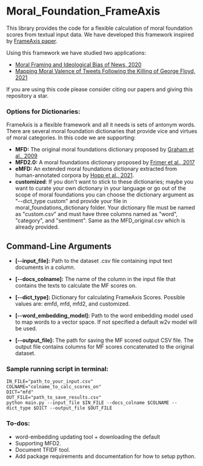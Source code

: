 # Moral_Foundation_FrameAxis
This library provides the code for a flexible calculation of moral foundation scores from textual input data.
We have developed this framework inspired by [FrameAxis paper](https://arxiv.org/pdf/2002.08608.pdf).

Using this framework we have studied two applications:
- [Moral Framing and Ideological Bias of News, 2020](https://arxiv.org/pdf/2009.12979.pdf)
- [Mapping Moral Valence of Tweets Following the Killing of George Floyd, 2021](https://arxiv.org/pdf/2104.09578.pdf)

If you are using this code please consider citing our papers and giving this repository a star.

### Options for Dictionaries:
FrameAxis is a flexible framework and all it needs is sets of antonym words. There are several moral foundation dictionaries that provide vice and virtues of moral categories. In this code we are supporting:
- **MFD:** The original moral foundations dictionary proposed by [Graham et al., 2009](https://fbaum.unc.edu/teaching/articles/JPSP-2009-Moral-Foundations.pdf)
- **MFD2.0:** A moral foundations dictionary proposed by [Frimer et al., 2017](https://osf.io/ezn37/)
- **eMFD:** An extended moral foundations dictionary extracted from human-annotated corpora by [Hopp et al., 2021](https://link.springer.com/article/10.3758/s13428-020-01433-0).
- **customized**: If you don't want to stick to these dictionaries; maybe you want to curate your own dictionary in your language or go out of the scope of moral foundations you can choose the dictionary argument as "--dict_type custom" and provide your file in moral_foundations_dictionary folder. Your dictionary file must be named as "custom.csv" and must have three columns named as "word", "category", and "sentiment". Same as the MFD_original.csv which is already provided. 
## Command-Line Arguments
- **[--input_file]:** Path to the dataset .csv file containing input text documents in a column.
- **[--docs_colname]:** The name of the column in the input file that contains the texts to calculate the MF scores on. 

- **[--dict_type]:** Dictionary for calculating FrameAxis Scores. Possible values are: emfd, mfd, mfd2, and customized. 
- **[--word_embedding_model]:** Path to the word embedding model used to map words to a vector space. If not specified a default w2v model will be used.
- **[--output_file]:** The path for saving the MF scored output CSV file. The output file contains columns for MF scores concatenated to the original dataset.

### Sample running script in terminal:
```
IN_FILE="path_to_your_input.csv"
COLNAME="colname_to_calc_scores_on"
DICT="mfd"
OUT_FILE="path_to_save_results.csv"
python main.py --input_file $IN_FILE --docs_colname $COLNAME --dict_type $DICT --output_file $OUT_FILE
```

### To-dos: 
- word-embedding updating tool + downloading the default
- Supporting MFD2.
- Document TFIDF tool. 
- Add package requirements and documentation for how to setup python. 
